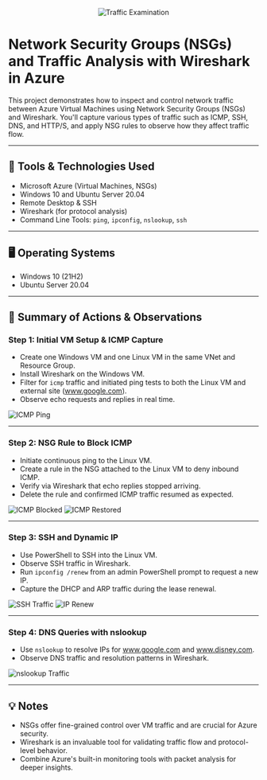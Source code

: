 <p align="center">
  <img src="https://i.imgur.com/Ua7udoS.png" alt="Traffic Examination"/>
</p>

# Network Security Groups (NSGs) and Traffic Analysis with Wireshark in Azure

This project demonstrates how to inspect and control network traffic between Azure Virtual Machines using Network Security Groups (NSGs) and Wireshark. You'll capture various types of traffic such as ICMP, SSH, DNS, and HTTP/S, and apply NSG rules to observe how they affect traffic flow.

---

## 🧰 Tools & Technologies Used

- Microsoft Azure (Virtual Machines, NSGs)
- Windows 10 and Ubuntu Server 20.04
- Remote Desktop & SSH
- Wireshark (for protocol analysis)
- Command Line Tools: `ping`, `ipconfig`, `nslookup`, `ssh`

---

## 🖥️ Operating Systems

- Windows 10 (21H2)
- Ubuntu Server 20.04

---



## 🔬 Summary of Actions & Observations

### Step 1: Initial VM Setup & ICMP Capture

- Create one Windows VM and one Linux VM in the same VNet and Resource Group.
- Install Wireshark on the Windows VM.
- Filter for `icmp` traffic and initiated ping tests to both the Linux VM and external site (www.google.com).
- Observe echo requests and replies in real time.

![ICMP Ping](images/icmp-ping.png)

---

### Step 2: NSG Rule to Block ICMP

- Initiate continuous ping to the Linux VM.
- Create a rule in the NSG attached to the Linux VM to deny inbound ICMP.
- Verify via Wireshark that echo replies stopped arriving.
- Delete the rule and confirmed ICMP traffic resumed as expected.

![ICMP Blocked](images/icmp-blocked.png)
![ICMP Restored](images/icmp-restored.png)

---

### Step 3: SSH and Dynamic IP

- Use PowerShell to SSH into the Linux VM.
- Observe SSH traffic in Wireshark.
- Run `ipconfig /renew` from an admin PowerShell prompt to request a new IP.
- Capture the DHCP and ARP traffic during the lease renewal.

![SSH Traffic](images/ssh-traffic.png)
![IP Renew](images/ip-renew.png)

---

### Step 4: DNS Queries with nslookup

- Use `nslookup` to resolve IPs for www.google.com and www.disney.com.
- Observe DNS traffic and resolution patterns in Wireshark.

![nslookup Traffic](images/nslookup-traffic.png)

---

## 💡 Notes

- NSGs offer fine-grained control over VM traffic and are crucial for Azure security.
- Wireshark is an invaluable tool for validating traffic flow and protocol-level behavior.
- Combine Azure's built-in monitoring tools with packet analysis for deeper insights.
